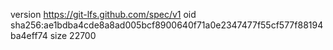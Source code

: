 version https://git-lfs.github.com/spec/v1
oid sha256:ae1bdba4cde8a8ad005bcf8900640f71a0e2347477f55cf577f88194ba4eff74
size 22700
